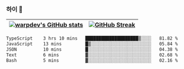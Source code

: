 
### 하이 👋
[![warpdev's GitHub stats](https://github-readme-stats.vercel.app/api?username=warpdev&show_icons=true&theme=vue-dark)](#) |[![GitHub Streak](https://github-readme-streak-stats.herokuapp.com/?user=warpdev&theme=dark)](#)
--- | --- |
<!--START_SECTION:waka-->

```txt
TypeScript    3 hrs 10 mins   ████████████████████▒░░░░   81.82 %
JavaScript    13 mins         █▒░░░░░░░░░░░░░░░░░░░░░░░   05.84 %
JSON          10 mins         █░░░░░░░░░░░░░░░░░░░░░░░░   04.38 %
Text          6 mins          ▓░░░░░░░░░░░░░░░░░░░░░░░░   02.68 %
Bash          5 mins          ▓░░░░░░░░░░░░░░░░░░░░░░░░   02.16 %
```

<!--END_SECTION:waka-->

<!--
**warpdev/warpdev** is a ✨ _special_ ✨ repository because its `README.md` (this file) appears on your GitHub profile.

Here are some ideas to get you started:

- 🔭 I’m currently working on ...
- 🌱 I’m currently learning ...
- 👯 I’m looking to collaborate on ...
- 🤔 I’m looking for help with ...
- 💬 Ask me about ...
- 📫 How to reach me: ...
- 😄 Pronouns: ...
- ⚡ Fun fact: ...
-->

